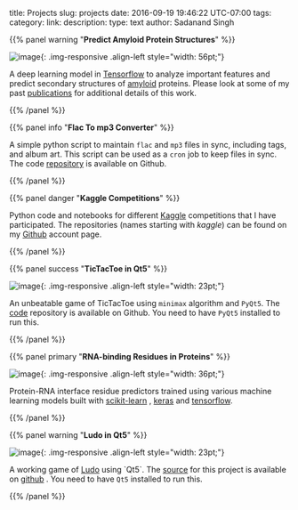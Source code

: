 title: Projects
slug: projects
date: 2016-09-19 19:46:22 UTC-07:00
tags:
category:
link:
description:
type: text
author: Sadanand Singh

{{% panel warning "**Predict Amyloid Protein Structures**" %}}

![image](https://secure.hosting.vt.edu/www.arc.vt.edu/wp-content/uploads/2015/03/bevan_ab_1_resize.jpg){: .img-responsive .align-left style="width: 56pt;"}

A deep learning model in [Tensorflow](https://www.tensorflow.org/) to
analyze important features and predict secondary structures of
[amyloid](https://en.wikipedia.org/wiki/Amyloid) proteins. Please look
at some of my past
[publications](https://scholar.google.com/citations?user=rSMYeYEAAAAJ&hl=en)
for additional details of this work.

{{% /panel %}}

{{% panel info "**Flac To mp3 Converter**" %}}

A simple python script to maintain `flac` and `mp3` files in sync, including
tags, and album art. This script can be used as a `cron` job to keep files
in sync. The code
[repository](https://github.com/sadanand-singh/flac2mp3) is available on
Github.

{{% /panel %}}

{{% panel danger "**Kaggle Competitions**" %}}

Python code and notebooks for different
[Kaggle](https://www.kaggle.com/) competitions that I have participated.
The repositories (names starting with *kaggle*) can be found on my
[Github](https://github.com/sadanand-singh/) account page.

{{% /panel %}}

{{% panel success "**TicTacToe in Qt5**" %}}

![image](https://www.thegamegal.com/wp-content/uploads/2010/08/regular-tic-tac-toe.jpg){: .img-responsive .align-left style="width: 23pt;"}

An unbeatable game of TicTacToe using `minimax` algorithm and `PyQt5`. The
[code](https://github.com/sadanand-singh/TicTacToe) repository is
available on Github. You need to have `PyQt5` installed to run this.

{{% /panel %}}

{{% panel primary "**RNA-binding Residues in Proteins**" %}}

![image](http://pubs.rsc.org/services/images/RSCpubs.ePlatform.Service.FreeContent.ImageService.svc/ImageService/Articleimage/2013/MB/c3mb70167k/c3mb70167k-f4.gif){: .img-responsive .align-left style="width: 36pt;"}

Protein-RNA interface residue predictors trained using various machine
learning models built with
[scikit-learn](http://scikit-learn.org/stable/) ,
[keras](https://keras.io/) and [tensorflow](https://www.tensorflow.org/).

{{% /panel %}}

{{% panel warning "**Ludo in Qt5**" %}}

![image](https://lh3.ggpht.com/P8kmRP1PrZCZGNjrRfotBfy51uJ-_zNm3QjaqThdLj5y9Cp4vDq0e7Hqn9Guu_BIdw=w170){: .img-responsive .align-left style="width: 23pt;"}

A working game of
[Ludo](https://en.wikipedia.org/wiki/Ludo_(board_game)) using `Qt5`. The
[source] for this project is available on [github][source] . You need
to have `Qt5` installed to run this.

[source]: https://github.com/sadanand-singh/ludoGame

{{% /panel %}}